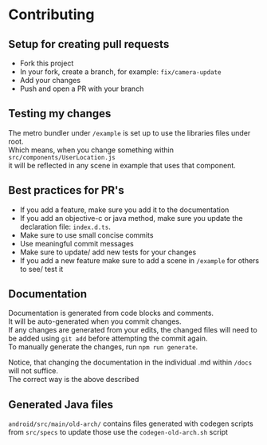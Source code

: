 # Contributing

## Setup for creating pull requests
- Fork this project
- In your fork, create a branch, for example: `fix/camera-update`
- Add your changes
- Push and open a PR with your branch

## Testing my changes
The metro bundler under `/example` is set up to use the libraries files under root.  
Which means, when you change something within `src/components/UserLocation.js`  
it will be reflected in any scene in example that uses that component.

## Best practices for PR's
- If you add a feature, make sure you add it to the documentation
- If you add an objective-c or java method, make sure you update the declaration file: `index.d.ts`.
- Make sure to use small concise commits
- Use meaningful commit messages
- Make sure to update/ add new tests for your changes
- If you add a new feature make sure to add a scene in `/example` for others to see/ test it

## Documentation
Documentation is generated from code blocks and comments.  
It will be auto-generated when you commit changes.  
If any changes are generated from your edits, the changed files will need to be added using `git add` before attempting the commit again.  
To manually generate the changes, run `npm run generate`.  

Notice, that changing the documentation in the individual <COMPONENT>.md within `/docs` will not suffice.  
The correct way is the above described

## Generated Java files

`android/src/main/old-arch/` contains files generated with codegen scripts from `src/specs` to update those use the `codegen-old-arch.sh` script
